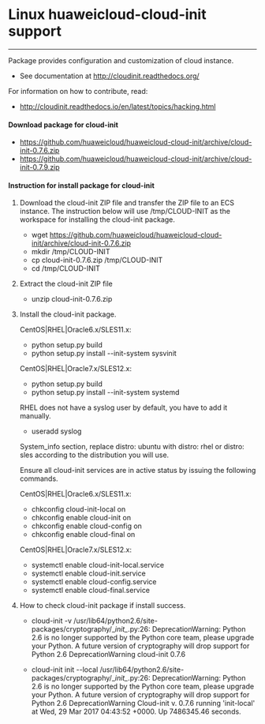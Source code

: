 # Linux huaweicloud-cloud-init support #
----------------------------
Package provides configuration and customization of cloud instance.
- See documentation at http://cloudinit.readthedocs.org/

For information on how to contribute, read:
- http://cloudinit.readthedocs.io/en/latest/topics/hacking.html

#### Download package for cloud-init ####
- https://github.com/huaweicloud/huaweicloud-cloud-init/archive/cloud-init-0.7.6.zip
- https://github.com/huaweicloud/huaweicloud-cloud-init/archive/cloud-init-0.7.9.zip
 
#### Instruction for install package for cloud-init ####
1.  Download the cloud-init ZIP file and transfer the ZIP file to an ECS instance.
    The instruction below will use /tmp/CLOUD-INIT as the workspace for installing the cloud-init package.
    - wget https://github.com/huaweicloud/huaweicloud-cloud-init/archive/cloud-init-0.7.6.zip
    - mkdir /tmp/CLOUD-INIT
    - cp cloud-init-0.7.6.zip /tmp/CLOUD-INIT
    - cd /tmp/CLOUD-INIT
 
2.  Extract the cloud-init ZIP file
    - unzip cloud-init-0.7.6.zip

3.  Install the cloud-init package.

    CentOS|RHEL|Oracle6.x/SLES11.x:
    - python setup.py build
    - python setup.py install --init-system sysvinit

    CentOS|RHEL|Oracle7.x/SLES12.x:
    - python setup.py build
    - python setup.py install --init-system systemd

    RHEL does not have a syslog user by default, you have to add it manually.
    - useradd syslog
    
    System_info section, replace distro: ubuntu with distro: rhel or distro: sles according to the distribution you will use.
   
    Ensure all cloud-init services are in active status by issuing the following commands.
    
    CentOS|RHEL|Oracle6.x/SLES11.x:
    - chkconfig cloud-init-local on
    - chkconfig enable cloud-init on
    - chkconfig enable cloud-config on
    - chkconfig enable cloud-final on

    CentOS|RHEL|Oracle7.x/SLES12.x:
    - systemctl enable cloud-init-local.service
    - systemctl enable cloud-init.service
    - systemctl enable cloud-config.service
    - systemctl enable cloud-final.service

4.  How to check cloud-init package if install success.
    - cloud-init -v
      /usr/lib64/python2.6/site-packages/cryptography/\__init\__.py:26: DeprecationWarning: Python 2.6 is no longer supported by the Python core team, please upgrade your Python. A future version of cryptography will drop support for Python 2.6 DeprecationWarning
      cloud-init 0.7.6
      
    - cloud-init init --local
      /usr/lib64/python2.6/site-packages/cryptography/\__init\__.py:26: DeprecationWarning: Python 2.6 is no longer supported by the Python core team, please upgrade your Python. A future version of cryptography will drop support for Python 2.6 DeprecationWarning
      Cloud-init v. 0.7.6 running 'init-local' at Wed, 29 Mar 2017 04:43:52 +0000. Up 7486345.46 seconds.

